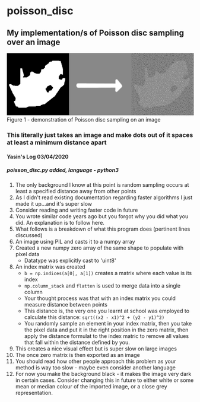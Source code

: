 # poisson_disc
## My implementation/s of Poisson disc sampling over an image
![Image to Poisson disc sample transformation](demo.png?raw=true "Image to Poisson disc")
Figure 1 - demonstration of Poisson disc sampling on an image
### This literally just takes an image and make dots out of it spaces at least a minimum distance apart
#### Yasin's Log 03/04/2020
##### poisson_disc.py added, language - python3
1. The only background I know at this point is random sampling occurs at least a specified distance away from other points
2. As I didn't read existing documentation regarding faster algorithms I just made it up...and it's super slow
3. Consider reading and writing faster code in future
4. You wrote similar code years ago but you forgot why you did what you did. An explanation is to follow here.
5. What follows is a breakdown of what this program does (pertinent lines discussed)
6. An image using PIL and casts it to a numpy array
7. Created a new numpy zero array of the same shape to populate with pixel data
    * Datatype was explicitly cast to 'uint8'
8. An index matrix was created
    * `b = np.indices(a[0], a[1])` creates a matrix where each value is its index
    * `np.column_stack` and `flatten` is used to merge data into a single column
    * Your thought process was that with an index matrix you could measure distance between points
    * This distance is, the very one you learnt at school was employed to calculate this distance: `sqrt((x2 - x1)^2 + (y2 - y1)^2)`
    * You randomly sample an element in your index matrix, then you take the pixel data and put it in the right position in the zero matrix, then apply the distance formulat to the index matric to remove all values that fall within the distance defined by you.
9. This creates a nice visual effect but is super slow on large images
10. The once zero matrix is then exported as an image
11. You should read how other people approach this problem as your method is way too slow - maybe even consider another language
12. For now you make the background black - it makes the image very dark in certain cases. Consider changing this in future to either white or some mean or median colour of the imported image, or a close grey representation.
